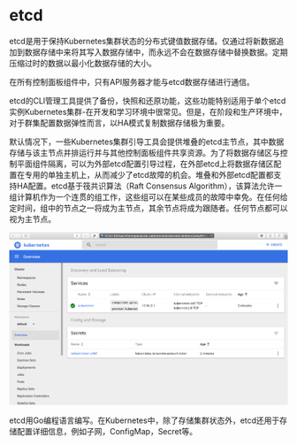 # etcd

etcd是用于保持Kubernetes集群状态的分布式键值数据存储。仅通过将新数据追加到数据存储中来将其写入数据存储中，而永远不会在数据存储中替换数据。定期压缩过时的数据以最小化数据存储的大小。

在所有控制面板组件中，只有API服务器才能与etcd数据存储进行通信。

etcd的CLI管理工具提供了备份，快照和还原功能，这些功能特别适用于单个etcd实例Kubernetes集群-在开发和学习环境中很常见。但是，在阶段和生产环境中，对于群集配置数据弹性而言，以HA模式复制数据存储极为重要。

默认情况下，一些Kubernetes集群引导工具会提供堆叠的etcd主节点，其中数据存储与该主节点并排运行并与其他控制面板组件共享资源。为了将数据存储区与控制平面组件隔离，可以为外部etcd配置引导过程，在外部etcd上将数据存储区配置在专用的单独主机上，从而减少了etcd故障的机会。堆叠和外部etcd配置都支持HA配置。etcd基于筏共识算法（Raft Consensus Algorithm），该算法允许一组计算机作为一个连贯的组工作，这些组可以在某些成员的故障中幸免。在任何给定时间，组中的节点之一将成为主节点，其余节点将成为跟随者。任何节点都可以视为主节点。

![Master and folloers](../../../../.gitbook/assets/image%20%283%29.png)

etcd用Go编程语言编写。在Kubernetes中，除了存储集群状态外，etcd还用于存储配置详细信息，例如子网，ConfigMap，Secret等。

